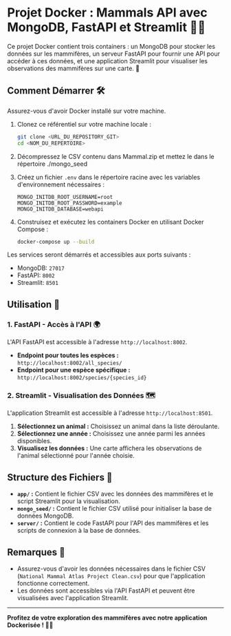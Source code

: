 # Projet Docker : Mammals API avec MongoDB, FastAPI et Streamlit 🐾🐘

Ce projet Docker contient trois containers : un MongoDB pour stocker les données sur les mammifères, un serveur FastAPI pour fournir une API pour accéder à ces données, et une application Streamlit pour visualiser les observations des mammifères sur une carte. 🚀

## Comment Démarrer 🛠️

Assurez-vous d'avoir Docker installé sur votre machine.

1. Clonez ce référentiel sur votre machine locale :
    ```bash
    git clone <URL_DU_REPOSITORY_GIT>
    cd <NOM_DU_REPERTOIRE>
    ```
2. Décompressez le CSV contenu dans Mammal.zip et mettez le dans le répertoire ./mongo_seed


4. Créez un fichier `.env` dans le répertoire racine avec les variables d'environnement nécessaires :
    ```plaintext
    MONGO_INITDB_ROOT_USERNAME=root
    MONGO_INITDB_ROOT_PASSWORD=example
    MONGO_INITDB_DATABASE=webapi
    ```

5. Construisez et exécutez les containers Docker en utilisant Docker Compose :
    ```bash
    docker-compose up --build
    ```

Les services seront démarrés et accessibles aux ports suivants :
- MongoDB: `27017`
- FastAPI: `8002`
- Streamlit: `8501`

## Utilisation 🚀

### 1. FastAPI - Accès à l'API 🌍

L'API FastAPI est accessible à l'adresse `http://localhost:8002`.

- **Endpoint pour toutes les espèces :** `http://localhost:8002/all_species/`
- **Endpoint pour une espèce spécifique :** `http://localhost:8002/species/{species_id}`

### 2. Streamlit - Visualisation des Données 🗺️

L'application Streamlit est accessible à l'adresse `http://localhost:8501`.

1. **Sélectionnez un animal :** Choisissez un animal dans la liste déroulante.
2. **Sélectionnez une année :** Choisissez une année parmi les années disponibles.
3. **Visualisez les données :** Une carte affichera les observations de l'animal sélectionné pour l'année choisie.

## Structure des Fichiers 📂

- **`app/` :** Contient le fichier CSV avec les données des mammifères et le script Streamlit pour la visualisation.
- **`mongo_seed/` :** Contient le fichier CSV utilisé pour initialiser la base de données MongoDB.
- **`server/` :** Contient le code FastAPI pour l'API des mammifères et les scripts de connexion à la base de données.

## Remarques 📝

- Assurez-vous d'avoir les données nécessaires dans le fichier CSV (`National Mammal Atlas Project Clean.csv`) pour que l'application fonctionne correctement.
- Les données sont accessibles via l'API FastAPI et peuvent être visualisées avec l'application Streamlit.

---

**Profitez de votre exploration des mammifères avec notre application Dockerisée ! 🐾✨**
